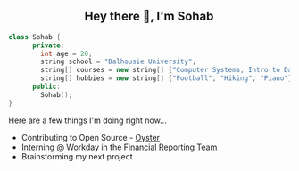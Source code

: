 <h2 align="center">Hey there 👋, I'm Sohab</h2>


  ```cpp
  class Sohab {
        private:
          int age = 20;
          string school = "Dalhousie University";
          string[] courses = new string[] {"Computer Systems, Intro to Databases, Experimental Robotics"};
          string[] hobbies = new string[] {"Football", "Hiking", "Piano"};
        public:
          Sohab();
  }
  ```

Here are a few things I'm doing right now...

- Contributing to Open Source - [Oyster](https://github.com/colorstackorg/oyster)
- Interning @ Workday in the [Financial Reporting Team](https://www.workday.com/en-ca/products/financial-management/financial-analytics-reporting.html)
- Brainstorming my next project

